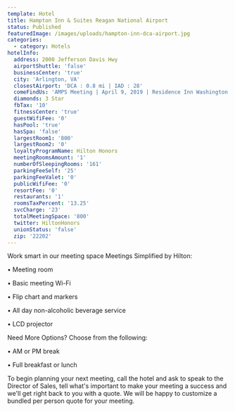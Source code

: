 ```yaml
---
template: Hotel
title: Hampton Inn & Suites Reagan National Airport
status: Published
featuredImage: /images/uploads/hampton-inn-dca-airport.jpg
categories:
  - category: Hotels
hotelInfo:
  address: 2000 Jefferson Davis Hwy
  airportShuttle: 'false'
  businessCenter: 'true'
  city: 'Arlington, VA'
  closestAirport: 'DCA : 0.8 mi | IAD : 28'
  comeFindUs: 'AMPS Meeting | April 9, 2019 | Residence Inn Washington DC Convention Center'
  diamonds: 3 Star
  fbTax: '10'
  fitnessCenter: 'true'
  guestWifiFee: '0'
  hasPool: 'true'
  hasSpa: 'false'
  largestRoom1: '800'
  largestRoom2: '0'
  loyaltyProgramName: Hilton Honors
  meetingRoomsAmount: '1'
  numberOfSleepingRooms: '161'
  parkingFeeSelf: '25'
  parkingFeeValet: '0'
  publicWifiFee: '0'
  resortFee: '0'
  restaurants: '1'
  roomsTaxPercent: '13.25'
  svcCharge: '23'
  totalMeetingSpace: '800'
  twitter: HiltonHonors
  unionStatus: 'false'
  zip: '22202'
---
```

Work smart in our meeting space Meetings Simplified by Hilton:

•	Meeting room

•	Basic meeting Wi-Fi

•	Flip chart and markers

•	All day non-alcoholic beverage service

•	LCD projector

Need More Options? Choose from the following:

•	AM or PM break

•	Full breakfast or lunch

To begin planning your next meeting, call the hotel and ask to speak to the Director of Sales, tell what's important to make your meeting a success and we'll get right back to you with a quote. We will be happy to customize a bundled per person quote for your meeting.
